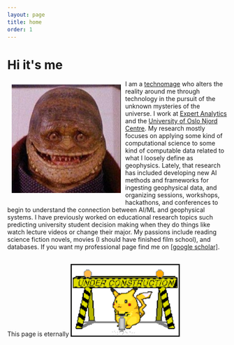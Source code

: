 ```yaml
---
layout: page
title: home
order: 1
---
```


# Hi it's me

<div>
<div style="float: left; padding: 10px">
<img src ="/imgs/goomba.jpg" width="250">
</div>
<div>
I am a <a href="https://babylon5.fandom.com/wiki/Techno-mage">technomage</a> who alters the reality around me through technology in the pursuit of the unknown mysteries of the universe. I work at <a href="https://expertanalytics.no">Expert Analytics</a> and the <a href="https://www.mn.uio.no/njord/english/">University of Oslo Njord Centre</a>. My research mostly focuses on applying some kind of computational science to some kind of computable data related to what I loosely define as geophysics. Lately, that research has included developing new AI methods and frameworks for ingesting geophysical data, and organizing sessions, workshops, hackathons, and conferences to begin to understand the connection between AI/ML and geophysical systems. I have previously worked on educational research topics such predicting university student decision making when they do things like watch lecture videos or change their major. My passions include reading science fiction novels, movies (I should have finished film school), and databases.  If you want my professional page find me on <a href="https://scholar.google.no/citations?user=OFBaoZEAAAAJ&hl=en">[google scholar]</a>.

</div>
</div>

<br>

This page is eternally <img src="/imgs/under_construction.gif" width="250" />
